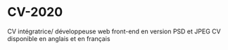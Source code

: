 # CV-2020

CV intégratrice/ développeuse web front-end en version PSD et JPEG
CV disponible en anglais et en français
